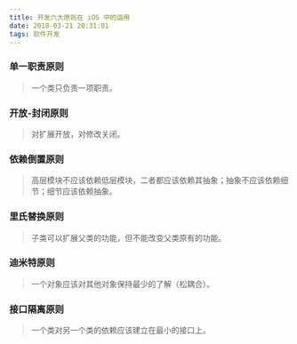 ```yaml
---
title: 开发六大原则在 iOS 中的运用
date: 2018-03-21 20:31:01
tags: 软件开发
---
```


### 单一职责原则

> 一个类只负责一项职责。

### 开放-封闭原则

> 对扩展开放，对修改关闭。

### 依赖倒置原则

> 高层模块不应该依赖低层模块，二者都应该依赖其抽象；抽象不应该依赖细节；细节应该依赖抽象。

### 里氏替换原则

> 子类可以扩展父类的功能，但不能改变父类原有的功能。

### 迪米特原则

> 一个对象应该对其他对象保持最少的了解（松耦合）。

### 接口隔离原则

> 一个类对另一个类的依赖应该建立在最小的接口上。
